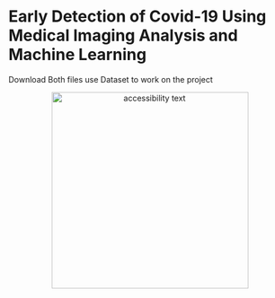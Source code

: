 # Early Detection of Covid-19 Using Medical Imaging Analysis and Machine Learning
Download Both files 
use Dataset to work on the project

<p align="center">
  <img src="Grad-Project/ca.jpg" width="350" alt="accessibility text">
</p>
